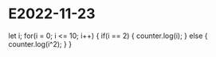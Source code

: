 # E2022-11-23
<!DOCTYPE html>
<html>
  let i;
  for(i = 0; i <= 10; i++) {
    if(i == 2) {
      counter.log(i);
    } else {
      counter.log(i^2);
    }
  }

  

</html> 
